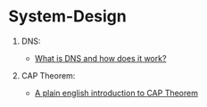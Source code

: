 # System-Design

1. DNS:
    * <a href="https://www.youtube.com/watch?v=mpQZVYPuDGU&ab_channel=PowerCertAnimatedVideos" target="_blank">What is DNS and how does it work?</a>

2. CAP Theorem:
    * [A plain english introduction to CAP Theorem](http://ksat.me/a-plain-english-introduction-to-cap-theorem)
	

